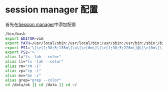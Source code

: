 # session manager 配置

首先在[Session manager](https://us-east-1.console.aws.amazon.com/systems-manager/session-manager/preferences?region=us-east-1)中添加配置

```bash
/bin/bash
export EDITOR=vim
export PATH=/usr/local/sbin:/usr/local/bin:/usr/sbin:/usr/bin:/sbin:/bin:/snap/bin:/home/admin/bin:/data/ok
export PS1='\[\e[1;38;5;135m\]\u\[\e[0m\]\[\e[1;38;5;226m\]@\[\e[0m\]\[\e[1;38;5;200m\]\h\[\e[0m\] [\[\e[1;36m\]\w\[\e[0m\]]$(if [[ $? = "0" ]]; then echo "\[\e[1;32m\]"; else echo "\[\e[1;31m\]"; fi)\[\e[0m\]\n[\[\e[1;92m\]\D{%Y-%m-%d %H:%M:%S}\[\e[0m\]] > '
export PS2='> '
alias l="ls -lah --color"
alias ll="ls -lah --color"
alias rm="rm -i"
alias cp="cp -i"
alias mv="mv -i"
alias grep="grep --color"
cd /data/ok || cd /data || cd ~/
```